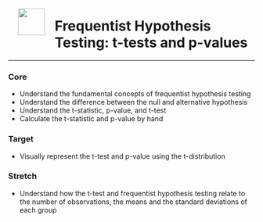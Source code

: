 <img src="http://imgur.com/1ZcRyrc.png" style="float: left; margin: 20px; height: 55px">

# Frequentist Hypothesis Testing: t-tests and p-values


---

### Core
- Understand the fundamental concepts of frequentist hypothesis testing
- Understand the difference between the null and alternative hypothesis
- Understand the t-statistic, p-value, and t-test
- Calculate the t-statistic and p-value by hand

### Target
- Visually represent the t-test and p-value using the t-distribution

### Stretch
- Understand how the t-test and frequentist hypothesis testing relate to the number of observations, the means and the standard deviations of each group
